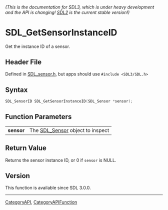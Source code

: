 ###### (This is the documentation for SDL3, which is under heavy development and the API is changing! [SDL2](https://wiki.libsdl.org/SDL2/) is the current stable version!)
# SDL_GetSensorInstanceID

Get the instance ID of a sensor.

## Header File

Defined in [SDL_sensor.h](https://github.com/libsdl-org/SDL/blob/main/include/SDL3/SDL_sensor.h), but apps should use `#include <SDL3/SDL.h>`

## Syntax

```c
SDL_SensorID SDL_GetSensorInstanceID(SDL_Sensor *sensor);

```

## Function Parameters

|                |                                                |
| -------------- | ---------------------------------------------- |
| **sensor**     | The [SDL_Sensor](SDL_Sensor) object to inspect |

## Return Value

Returns the sensor instance ID, or 0 if `sensor` is NULL.

## Version

This function is available since SDL 3.0.0.

----
[CategoryAPI](CategoryAPI), [CategoryAPIFunction](CategoryAPIFunction)

